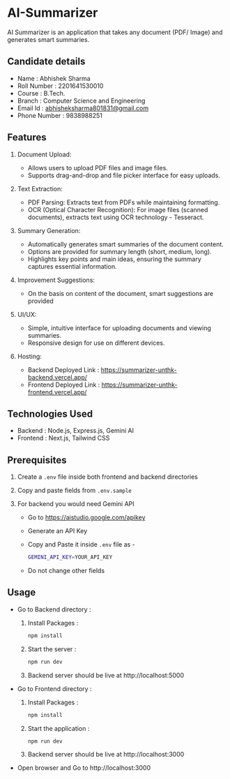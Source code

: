 # AI-Summarizer

AI Summarizer is an application that takes any document (PDF/ Image) and generates smart summaries.

## Candidate details

- Name : Abhishek Sharma
- Roll Number : 2201641530010
- Course : B.Tech.
- Branch : Computer Science and Engineering
- Email Id : abhisheksharma801831@gmail.com
- Phone Number : 9838988251

## Features

1. Document Upload:
    - Allows users to upload PDF files and image files.
    - Supports drag-and-drop and file picker interface for easy uploads.

2. Text Extraction:
    - PDF Parsing: Extracts text from PDFs while maintaining formatting.
    - OCR (Optical Character Recognition): For image files (scanned documents), extracts text using OCR technology - Tesseract.

3. Summary Generation:
    - Automatically generates smart summaries of the document content.
    - Options are provided for summary length (short, medium, long).
    - Highlights key points and main ideas, ensuring the summary captures essential information.

4. Improvement Suggestions:
    - On the basis on content of the document, smart suggestions are provided

5. UI/UX:
    - Simple, intuitive interface for uploading documents and viewing summaries.
    - Responsive design for use on different devices.

6. Hosting:
    - Backend Deployed Link : https://summarizer-unthk-backend.vercel.app/
    - Frontend Deployed Link : https://summarizer-unthk-frontend.vercel.app/

## Technologies Used

- Backend : Node.js, Express.js, Gemini AI
- Frontend : Next.js, Tailwind CSS

## Prerequisites

1. Create a `.env` file inside both frontend and backend directories

2. Copy and paste fields from `.env.sample`

3. For backend you would need Gemini API
 
    - Go to https://aistudio.google.com/apikey 
 
    - Generate an API Key
 
    - Copy and Paste it inside `.env` file as - 

        ```bash
        GEMINI_API_KEY=YOUR_API_KEY
        ```
    
    - Do not change other fields


## Usage

- Go to Backend directory :
    
    1. Install Packages :

        ```bash
        npm install
        ```

    2. Start the server :

        ```bash
        npm run dev
        ```

    3. Backend server should be live at http://localhost:5000


- Go to Frontend directory :
    
    1. Install Packages :

        ```bash
        npm install
        ```

    2. Start the application :

        ```bash
        npm run dev
        ```

    3. Backend server should be live at http://localhost:3000


- Open browser and Go to http://localhost:3000



